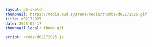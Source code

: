 ```yaml
---
layout: p5-sketch
thumbnail: https://media.awd.systems/media/thumbs/d02172025.gif
title: d02172025
date: 2025-02-17
thumbnail_local: thumb.gif

script: /code/d02172025.js
---
```

